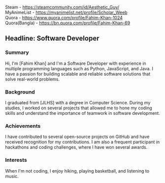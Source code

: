 Steam         -  https://steamcommunity.com/id/Aesthetic_Guy/ </br>
MyAnimeList   -  https://myanimelist.net/profile/Scholar_Weeb </br>
Quora         -  https://www.quora.com/profile/Fahim-Khan-1024 </br>
Quora(Bangla) -  https://bn.quora.com/profile/Fahim-Khan-69 </br>

## Headline: Software Developer

### Summary 
Hi, I'm [Fahim Khan] and I'm a Software Developer with experience in multiple programming languages such as Python, JavaScript, and Java. I have a passion for building scalable and reliable software solutions that solve real-world problems.

### Background
I graduated from [JLHS] with a degree in Computer Science. During my studies, I worked on several projects that allowed me to hone my coding skills and understand the importance of teamwork in software development.

### Achievements
I have contributed to several open-source projects on GitHub and have received recognition for my contributions. I am also a frequent participant in hackathons and coding challenges, where I have won several awards.

### Interests
When I'm not coding, I enjoy hiking, playing basketball, and listening to music.

